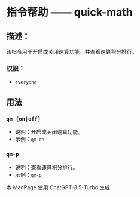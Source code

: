 # 指令帮助 —— quick-math

## 描述：
该指令用于开启或关闭速算功能，并查看速算积分排行。

### 权限：

- `everyone`

## 用法

### `qm {on|off}`

- 说明：开启或关闭速算功能。
- 示例：`qm on`

### `qm-p`

- 说明：查看速算积分排行。
- 示例：`qm-p`

本 ManPage 使用 ChatGPT-3.5-Turbo 生成